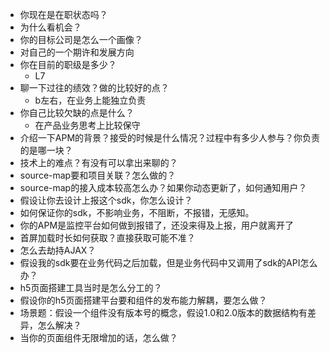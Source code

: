 - 你现在是在职状态吗？
- 为什么看机会？
- 你的目标公司是怎么一个画像？
- 对自己的一个期许和发展方向
- 你在目前的职级是多少？
	- L7
- 聊一下过往的绩效？做的比较好的点？
	- b左右，在业务上能独立负责
- 你自己比较欠缺的点是什么？
	- 在产品业务思考上比较保守
- 介绍一下APM的背景？接受的时候是什么情况？过程中有多少人参与？你负责的是哪一块？
- 技术上的难点？有没有可以拿出来聊的？
- source-map要和项目关联？怎么做的？
- source-map的接入成本较高怎么办？如果你动态更新了，如何通知用户？
- 假设让你去设计上报这个sdk，你怎么设计？
- 如何保证你的sdk，不影响业务，不阻断，不报错，无感知。
- 你的APM是监控平台如何做到报错了，还没来得及上报，用户就离开了
- 首屏加载时长如何获取？直接获取可能不准？
- 怎么去劫持AJAX？
- 假设我的sdk要在业务代码之后加载，但是业务代码中又调用了sdk的API怎么办？
- h5页面搭建工具当时是怎么分工的？
- 假设你的h5页面搭建平台要和组件的发布能力解耦，要怎么做？
- 场景题：假设一个组件没有版本号的概念，假设1.0和2.0版本的数据结构有差异，怎么解决？
- 当你的页面组件无限增加的话，怎么做？

  